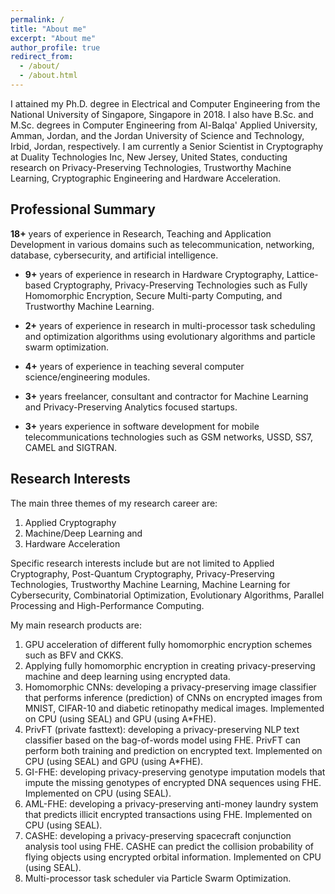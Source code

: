 ```yaml
---
permalink: /
title: "About me"
excerpt: "About me"
author_profile: true
redirect_from: 
  - /about/
  - /about.html
---
```


I attained my Ph.D. degree in Electrical and Computer Engineering from the National University of Singapore, Singapore in 2018. I also have B.Sc. and M.Sc. degrees in Computer Engineering from Al-Balqa' Applied University, Amman, Jordan, and the Jordan University of Science and Technology, Irbid, Jordan, respectively. I am currently a Senior Scientist in Cryptography at Duality Technologies Inc, New Jersey, United States, conducting research on Privacy-Preserving Technologies, Trustworthy Machine Learning, Cryptographic Engineering and Hardware Acceleration. 

## Professional Summary

**18+** years of experience in Research, Teaching and Application Development in various domains such as telecommunication, networking, database, cybersecurity, and artificial intelligence.

- **9+** years of experience in research in Hardware Cryptography, Lattice-based Cryptography, Privacy-Preserving Technologies such as Fully Homomorphic Encryption, Secure Multi-party Computing, and Trustworthy Machine Learning.

- **2+** years of experience in research in multi-processor task scheduling and optimization algorithms using evolutionary algorithms and particle swarm optimization.

- **4+** years of experience in teaching several computer science/engineering modules.

- **3+** years freelancer, consultant and contractor for Machine Learning and Privacy-Preserving Analytics focused startups.

- **3+** years experience in software development for mobile telecommunications technologies such as GSM networks, USSD, SS7, CAMEL and SIGTRAN.

## Research Interests

The main three themes of my research career are: 
1. Applied Cryptography 
2. Machine/Deep Learning and 
3. Hardware Acceleration

Specific research interests include but are not limited to Applied Cryptography, Post-Quantum Cryptography, Privacy-Preserving Technologies, Trustworthy Machine Learning, Machine Learning for Cybersecurity, Combinatorial Optimization, Evolutionary Algorithms, Parallel Processing and High-Performance Computing. 

My main research products are: 

1. GPU acceleration of different fully homomorphic encryption schemes such as BFV and CKKS.
2. Applying fully homomorphic encryption in creating privacy-preserving machine and deep learning using encrypted data.
3. Homomorphic CNNs: developing a privacy-preserving image classifier that performs inference (prediction) of CNNs on encrypted images from MNIST, CIFAR-10 and diabetic retinopathy medical images. Implemented on CPU (using SEAL) and GPU (using A*FHE).
4. PrivFT (private fasttext): developing a privacy-preserving NLP text classifier based on the bag-of-words model using FHE. PrivFT can perform both training and prediction on encrypted text. Implemented on CPU (using SEAL) and GPU (using A*FHE).
5. GI-FHE: developing privacy-preserving genotype imputation models that impute the missing genotypes of encrypted DNA sequences using FHE. Implemented on CPU (using SEAL).
6. AML-FHE: developing a privacy-preserving anti-money laundry system that predicts illicit encrypted transactions using FHE. Implemented on CPU (using SEAL).
7. CASHE: developing a privacy-preserving spacecraft conjunction analysis tool using FHE. CASHE can predict the collision probability of flying objects using encrypted orbital information. Implemented on CPU (using SEAL).
8. Multi-processor task scheduler via Particle Swarm Optimization. 
